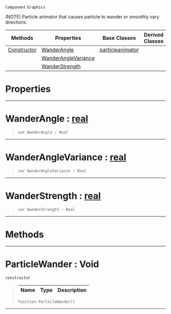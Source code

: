  `Component` `Graphics`



(NOTE) Particle animator that causes particle to wander or smoothly vary directions.

|Methods|Properties|Base Classes|Derived Classes|
|---|---|---|---|
|[ Constructor](https://plasmaengine.github.io/PlasmaDocs/Plasma1/C++/code_reference/class_reference/particlewander.md#particlewander-void)|[ WanderAngle](https://plasmaengine.github.io/PlasmaDocs/Plasma1/C++/code_reference/class_reference/particlewander.md#wanderangle-plasma-engine)|[particleanimator](https://plasmaengine.github.io/PlasmaDocs/Plasma1/C++/code_reference/class_reference/particleanimator.md)| |
| |[ WanderAngleVariance](https://plasmaengine.github.io/PlasmaDocs/Plasma1/C++/code_reference/class_reference/particlewander.md#wanderanglevariance-plasma)| | |
| |[ WanderStrength](https://plasmaengine.github.io/PlasmaDocs/Plasma1/C++/code_reference/class_reference/particlewander.md#wanderstrength-plasma-engi)| | |


 #  Properties


---  
 #  WanderAngle : [real](https://plasmaengine.github.io/PlasmaDocs/Plasma1/C++/code_reference/lightning_base_types/real.md)

> 
> ``` lang=cpp, name=Lightning
> var WanderAngle : Real


---  
 #  WanderAngleVariance : [real](https://plasmaengine.github.io/PlasmaDocs/Plasma1/C++/code_reference/lightning_base_types/real.md)

> 
> ``` lang=cpp, name=Lightning
> var WanderAngleVariance : Real


---  
 #  WanderStrength : [real](https://plasmaengine.github.io/PlasmaDocs/Plasma1/C++/code_reference/lightning_base_types/real.md)

> 
> ``` lang=cpp, name=Lightning
> var WanderStrength : Real


---  
 #  Methods


---  
 #  ParticleWander : Void

 `constructor`

> 
> |Name|Type|Description|
> |---|---|---|
> ``` lang=cpp, name=Lightning
> function ParticleWander()
> ``` 


---  
 

 